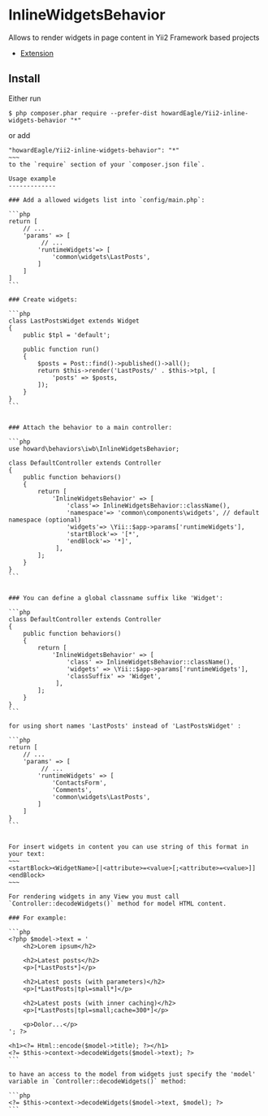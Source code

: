 InlineWidgetsBehavior
==========================
Allows to render widgets in page content in Yii2 Framework based projects

- [Extension](http://www.yiiframework.com/extension/inline-widget-behavior)

Install
------------

Either run
~~~
$ php composer.phar require --prefer-dist howardEagle/Yii2-inline-widgets-behavior "*"
~~~
or add
~~~~
"howardEagle/Yii2-inline-widgets-behavior": "*"
~~~
to the `require` section of your `composer.json file`.

Usage example
-------------

### Add a allowed widgets list into `config/main.php`:

```php
return [
    // ...
    'params' => [
         // ...
        'runtimeWidgets'=> [
            'common\widgets\LastPosts',
        ]
    ]
]
```

### Create widgets:

```php
class LastPostsWidget extends Widget
{
    public $tpl = 'default';

    public function run()
    {
        $posts = Post::find()->published()->all();
        return $this->render('LastPosts/' . $this->tpl, [
            'posts' => $posts,
        ]);
    }
}
```


### Attach the behavior to a main controller:

```php
use howard\behaviors\iwb\InlineWidgetsBehavior;

class DefaultController extends Controller
{
    public function behaviors()
    {
        return [
            'InlineWidgetsBehavior' => [
                'class'=> InlineWidgetsBehavior::className(),
                'namespace'=> 'common\components\widgets', // default namespace (optional)               
                'widgets'=> \Yii::$app->params['runtimeWidgets'],
                'startBlock'=> '[*',
                'endBlock'=> '*]',
             ],
        ];
    }
}
```


### You can define a global classname suffix like 'Widget':

```php
class DefaultController extends Controller
{
    public function behaviors()
    {
        return [
            'InlineWidgetsBehavior' => [
                'class' => InlineWidgetsBehavior::className(),
                'widgets' => \Yii::$app->params['runtimeWidgets'],
                'classSuffix' => 'Widget',
             ],
        ];
    }
}
```

for using short names 'LastPosts' instead of 'LastPostsWidget' :

```php
return [
    // ...
    'params' => [
         // ...
        'runtimeWidgets' => [
            'ContactsForm',
            'Comments',
            'common\widgets\LastPosts',
        ]
    ]
}
```


For insert widgets in content you can use string of this format in your text:
~~~
<startBlock><WidgetName>[|<attribute>=<value>[;<attribute>=<value>]]<endBlock>
~~~

For rendering widgets in any View you must call `Controller::decodeWidgets()` method for model HTML content. 

### For example:

```php
<?php $model->text = '
    <h2>Lorem ipsum</h2>
 
    <h2>Latest posts</h2>
    <p>[*LastPosts*]</p>
 
    <h2>Latest posts (with parameters)</h2>
    <p>[*LastPosts|tpl=small*]</p>
 
    <h2>Latest posts (with inner caching)</h2>
    <p>[*LastPosts|tpl=small;cache=300*]</p>
 
    <p>Dolor...</p>
'; ?>
 
<h1><?= Html::encode($model->title); ?></h1>
<?= $this->context->decodeWidgets($model->text); ?>
```

to have an access to the model from widgets just specify the 'model' variable in `Controller::decodeWidgets()` method:

```php
<?= $this->context->decodeWidgets($model->text, $model); ?>
```
